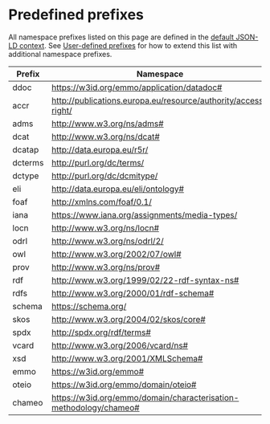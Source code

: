 # Predefined prefixes
All namespace prefixes listed on this page are defined in the [default JSON-LD context].
See [User-defined prefixes] for how to extend this list with additional namespace prefixes.

| Prefix  | Namespace                                                         |
| ------- | ----------------------------------------------------------------- |
| ddoc    | https://w3id.org/emmo/application/datadoc#                        |
| accr    | http://publications.europa.eu/resource/authority/access-right/    |
| adms    | http://www.w3.org/ns/adms#                                        |
| dcat    | http://www.w3.org/ns/dcat#                                        |
| dcatap  | http://data.europa.eu/r5r/                                        |
| dcterms | http://purl.org/dc/terms/                                         |
| dctype  | http://purl.org/dc/dcmitype/                                      |
| eli     | http://data.europa.eu/eli/ontology#                               |
| foaf    | http://xmlns.com/foaf/0.1/                                        |
| iana    | https://www.iana.org/assignments/media-types/                     |
| locn    | http://www.w3.org/ns/locn#                                        |
| odrl    | http://www.w3.org/ns/odrl/2/                                      |
| owl     | http://www.w3.org/2002/07/owl#                                    |
| prov    | http://www.w3.org/ns/prov#                                        |
| rdf     | http://www.w3.org/1999/02/22-rdf-syntax-ns#                       |
| rdfs    | http://www.w3.org/2000/01/rdf-schema#                             |
| schema  | https://schema.org/                                               |
| skos    | http://www.w3.org/2004/02/skos/core#                              |
| spdx    | http://spdx.org/rdf/terms#                                        |
| vcard   | http://www.w3.org/2006/vcard/ns#                                  |
| xsd     | http://www.w3.org/2001/XMLSchema#                                 |
| emmo    | https://w3id.org/emmo#                                            |
| oteio   | https://w3id.org/emmo/domain/oteio#                               |
| chameo  | https://w3id.org/emmo/domain/characterisation-methodology/chameo# |


[default JSON-LD context]: https://raw.githubusercontent.com/EMMC-ASBL/tripper/refs/heads/master/tripper/context/0.3/context.json
[User-defined prefixes]: customisation.md/#user-defined-prefixes

